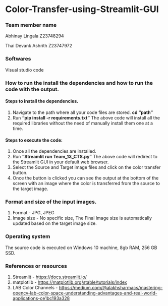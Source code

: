 # Color-Transfer-using-Streamlit-GUI

### **Team member name**
Abhinay Lingala
Z23748294

Thai Devank Ashrith
Z23747972


### **Softwares**
Visual studio code


### **How to run the install the dependencies and how to run the code with the output.**

#### **Steps to install the dependencies.**
1. Navigate to the path where all your code files are stored.
**cd “path”**
2. Run **“pip install -r requirements.txt”**
The above code will install all the required libraries without the need of manually install them one at a time.

#### **Steps to execute the code:**
1. Once all the dependencies are installed.
2. Run **“Streamlit run Team_13_CTS.py”**
The above code will redirect to the Streamlit GUI in your default web browser.
3. Select the Source and Target image files and click on the color transfer button.
4. Once the button is clicked you can see the output at the bottom of the screen with an image where the color is transferred from the source to the target image.


### **Format and size of the input images.**
1. Format - JPG, JPEG
2. Image size - No specific size, The Final Image size is automatically updated based on the target image size.

### **Operating system**
The source code is executed on Windows 10 machine, 8gb RAM, 256 GB SSD.

### **References or resources** 
1. Streamlit - https://docs.streamlit.io/
2. matplotlib - https://matplotlib.org/stable/tutorials/index
3. LAB Color Channels - https://medium.com/@alakhsharmacs/mastering-opencv-lab-color-space-understanding-advantages-and-real-world-applications-ce1bc193a328
